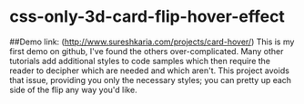 # css-only-3d-card-flip-hover-effect

##Demo link: (http://www.sureshkaria.com/projects/card-hover/)
This is my first demo on github,  I've found the others over-complicated. Many other tutorials add additional styles to code samples which then require the reader to decipher which are needed and which aren't. This project avoids that issue, providing you only the necessary styles; you can pretty up each side of the flip any way you'd like.
